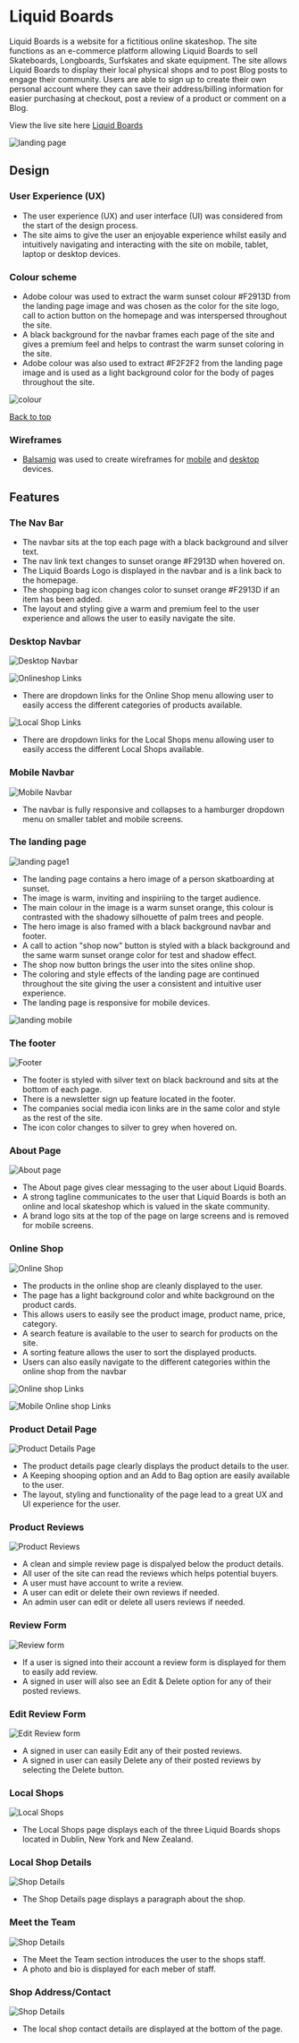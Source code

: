 # Liquid Boards

Liquid Boards is a website for a fictitious online skateshop. The site functions as an e-commerce platform allowing Liquid Boards to sell Skateboards, Longboards, Surfskates and skate equipment. The site allows Liquid Boards to display their local physical shops and to post Blog posts to engage their community.
Users are able to sign up to create their own personal account where they can save their address/billing information for easier purchasing at checkout, post a review of a product or comment on a Blog.


View the live site here [Liquid Boards](https://liquid-boards.herokuapp.com/)

![landing page](README/assets/landingpage2.png)


## Design

### User Experience (UX)
- The user experience (UX) and user interface (UI) was considered from the start of the design process. 
- The site aims to give the user an enjoyable experience whilst easily and intuitively navigating and interacting with the site on mobile, tablet, laptop or desktop devices.

### Colour scheme

- Adobe colour was used to extract the warm sunset colour #F2913D from the landing page image and was chosen as the color for the site logo, call to action button on the homepage and was interspersed throughout the site.
- A black background for the navbar frames each page of the site and gives a premium feel and helps to contrast the warm sunset coloring in the site.
- Adobe colour was also used to extract #F2F2F2 from the landing page image and is used as a light background color for the body of pages throughout the site.


![colour](README/assets/adobe.png)

[Back to top](#Liquid-Boards)

### Wireframes

- [Balsamiq](https://balsamiq.com/wireframes/) was used to create wireframes for [mobile](README/wireframe_mobile.md) and [desktop](README/wireframe_desktop.md) devices.




## Features

### The Nav Bar
- The navbar sits at the top each page with a black background and silver text. 
- The nav link text changes to sunset orange #F2913D when hovered on.
- The Liquid Boards Logo is displayed in the navbar and is a link back to the homepage.
- The shopping bag icon changes color to sunset orange #F2913D if an item has been added.
- The layout and styling give a warm and premium feel to the user experience and allows the user to easily navigate the site.


### Desktop Navbar
![Desktop Navbar](README/assets/navbar_desktop.png)


![Onlineshop Links](README/assets/onlineshop.png)
- There are dropdown links for the Online Shop menu allowing user to easily access the different categories of products available.

![Local Shop Links](README/assets/local_shops.png)
- There are dropdown links for the Local Shops menu allowing user to easily access the different Local Shops available.


### Mobile Navbar
![Mobile Navbar](README/assets/navbar_mobile.png)
- The navbar is fully responsive and collapses to a hamburger dropdown menu on smaller tablet and mobile screens.



### The landing page

![landing page1](README/assets/features/landing_page.jpg) 

- The landing page contains a hero image of a person skatboarding at sunset. 
- The image is warm, inviting and inspiriing to the target audience.
- The main colour in the image is a warm sunset orange, this colour is contrasted with the shadowy silhouette of palm trees and people.
- The hero image is also framed with a black background navbar and footer.
- A call to action "shop now" button is styled with a black background and the same warm sunset orange color for test and shadow effect.
- The shop now button brings the user into the sites online shop.
- The coloring and style effects of the landing page are continued throughout the site giving the user a consistent and intuitive user experience.
- The landing page is responsive for mobile devices.


![landing mobile](README/assets/features/mobile_landing_page.png) 


### The footer

![Footer](README/assets/features/footer.png) 

- The footer is styled with silver text on black backround and sits at the bottom of each page.
- There is a newsletter sign up feature located in the footer.
- The companies social media icon links are in the same color and style as the rest of the site. 
- The icon color changes to silver to grey when hovered on.


### About Page

![About page](README/assets/features/about.png) 

- The About page gives clear messaging to the user about Liquid Boards.
- A strong tagline communicates to the user that Liquid Boards is both an online and local skateshop which is valued in the skate community.
- A brand logo sits at the top of the page on large screens and is removed for mobile screens.


### Online Shop

![Online Shop](README/assets/features/online_shop_page.png) 

- The products in the online shop are cleanly displayed to the user.
- The page has a light background color and white background on the product cards.
- This allows users to easily see the product image, product name, price, category.
- A search feature is available to the user to search for products on the site.
- A sorting feature allows the user to sort the displayed products. 
- Users can also easily navigate to the different categories within the online shop from the navbar

![Online shop Links](README/assets/onlineshop.png)

![Mobile Online shop Links](README/assets/features/mobile_online_shop_categories.png) 

### Product Detail Page

![Product Details Page](README/assets/features/product_detail_page.png) 

- The product details page clearly displays the product details to the user.
- A Keeping shooping option and an Add to Bag option are easily available to the user.
- The layout, styling and functionality of the page lead to a great UX and UI experience for the user.

### Product Reviews

![Product Reviews](README/assets/features/reviews.png) 

- A clean and simple review page is dispalyed below the product details.
- All user of the site can read the reviews which helps potential buyers.
- A user must have account to write a review.
- A user can edit or delete their own reviews if needed.
- An admin user can edit or delete all users reviews if needed.

### Review Form
![Review form](README/assets/features/review_form.png) 
- If a user is signed into their account a review form is displayed for them to easily add review.
- A signed in user will also see an Edit & Delete option for any of their posted reviews.

### Edit Review Form
![Edit Review form](README/assets/features/edit_review.png) 
- A signed in user can easily Edit any of their posted reviews.
- A signed in user can easily Delete any of their posted reviews by selecting the Delete button.

### Local Shops

![Local Shops](README/assets/features/all_shops.png) 

- The Local Shops page displays each of the three Liquid Boards shops located in Dublin, New York and New Zealand.


### Local Shop Details

![Shop Details](README/assets/features/shop_details1.png) 
- The Shop Details page displays a paragraph about the shop.

### Meet the Team

![Shop Details](README/assets/features/shop_details2.png)

- The Meet the Team section introduces the user to the shops staff.
- A photo and bio is displayed for each meber of staff.


### Shop Address/Contact

![Shop Details](README/assets/features/shop_details3.png)

- The local shop contact details are displayed at the bottom of the page.